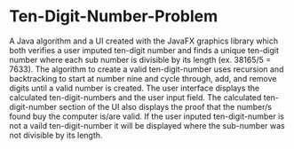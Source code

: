 # Ten-Digit-Number-Problem
A Java algorithm and a UI created with the JavaFX graphics library which both verifies a user imputed ten-digit number and finds a unique ten-digit number where each sub number is divisible by its length (ex. 38165/5 = 7633). 
The algorithm to create a valid ten-digit-number uses recursion and backtracking to start at number nine and cycle through, add, and remove digits until a valid number is created.
The user interface displays the calculated ten-digit-numbers and the user input field. The calculated ten-digit-number section of the UI also displays the proof that the number/s found buy the computer is/are valid. If the user inputed ten-digit-number is not a vaild ten-digit-number it will be displayed where the sub-number was not divisible by its length.
